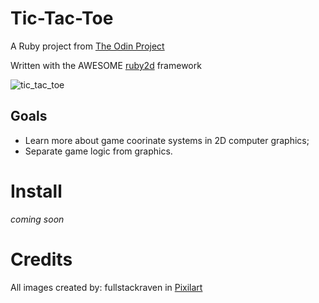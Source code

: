 # Tic-Tac-Toe
A Ruby project from [The Odin Project](https://www.theodinproject.com/lessons/ruby-tic-tac-toe)

Written with the AWESOME [ruby2d](http://www.ruby2d.com/) framework

![tic_tac_toe][def]

## Goals

- Learn more about game coorinate systems in 2D computer graphics;
- Separate game logic from graphics.

# Install

*coming soon*

# Credits 

All images created by: fullstackraven in [Pixilart](https://www.pixilart.com/draw)


[def]: 'lib/img/tic_tac_toe.gif'